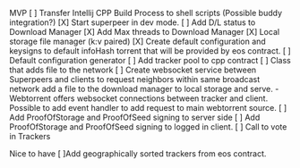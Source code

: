 MVP 
[ ] Transfer Intellij CPP Build Process to shell scripts (Possible buddy integration?)
[X] Start superpeer in dev mode. 
[ ] Add D/L status to Download Manager
[X] Add Max threads to Download Manager
[X] Local storage file manager (k:v paired)
[X] Create default configuration and keysigns to default infoHash torrent that will be provided by eos contract.
[ ] Default configuration generator
[ ] Add tracker pool to cpp contract
[ ] Class that adds file to the network
[ ] Create websocket service between Superpeers and clients to request neighbors within same broadcast network add a file to the download manager to local storage and serve. - Webtorrent offers websocket connections between tracker and client. Possible to add event handler to add request to main webtorrent source.
[ ] Add ProofOfStorage and ProofOfSeed signing to server side
[ ] Add ProofOfStorage and ProofOfSeed signing to logged in client.
[ ] Call to vote in Trackers

Nice to have
[ ]Add geographically sorted trackers from eos contract. 